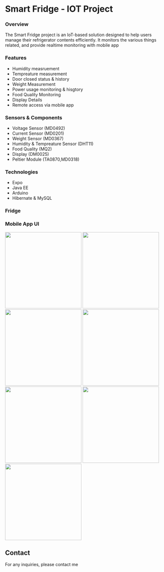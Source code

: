 ﻿# Smart Fridge - IOT Project
### Overview

The Smart Fridge project is an IoT-based solution designed to help users manage their refrigerator contents efficiently. It monitors the various things related, and provide realtime monitoring with mobile app 

### Features

- Humidity measruement
- Tempreature measurement
- Door closed status & history
- Weight Measurement
- Power usage monitoring & hisgtory
- Food Quality Monitoring
- Display Details
- Remote access via mobile app

### Sensors & Components
- Voltage Sensor (MD0492)
- Current Sensor (MD0201)
- Weight Sensor (MD0367)
- Humidity & Tempreature Sensor (DHT11)
- Food Quality (MQ2)
- Display (DM0025)
- Peltier Module (TA0870,MD0318)
  
### Technologies
- Expo
- Java EE
- Arduino
- Hibernate & MySQL
  
### Fridge

### Mobile App UI

<img src="https://github.com/user-attachments/assets/ab257220-a0fc-4fee-8dd3-24cc7b49c09e" width="250"/>
<img src="https://github.com/user-attachments/assets/17690773-b825-4042-9df7-47ff92cedf56" width="250"/>
<img src="https://github.com/user-attachments/assets/73d4949f-2841-49ad-ac92-ad4e90ff6e7e" width="250"/>
<img src="https://github.com/user-attachments/assets/e6924c6f-21f7-474c-98b0-c044f217e1d1" width="250"/>
<img src="https://github.com/user-attachments/assets/8f8a7a8e-8e4d-4df4-a346-04ffd83557e4" width="250"/>
<img src="https://github.com/user-attachments/assets/f6ead329-724c-4d1b-b503-a2862b93ed5e" width="250"/>
<img src="https://github.com/user-attachments/assets/6860a16f-1be6-44c4-af98-dbe0be3d0b44" width="250"/>

## Contact

For any inquiries, please contact me
